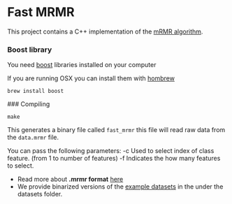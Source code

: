 # Fast MRMR

This project contains a C++ implementation of the [mRMR algorithm](http://home.penglab.com/proj/mRMR/).


### Boost library

You need [boost](http://www.boost.org/) libraries installed on your computer

If you are running OSX you can install them with [hombrew](https://brew.sh/index.html)

    brew install boost



### Compiling

    make


This generates a binary file called `fast_mrmr` this file will read raw data from the `data.mrmr` file.

You can pass the following parameters:
    -c <index of class feature>		Used to select index of class feature. (from 1 to number of features)
    -f <number of mrmr features required>	 Indicates the how many features to select.



- Read more about **.mrmr format** [here](https://github.com/IagoLast/mrmr-datareader)
- We provide binarized versions of the [example datasets](http://home.penglab.com/proj/mRMR/) in the under the datasets folder.